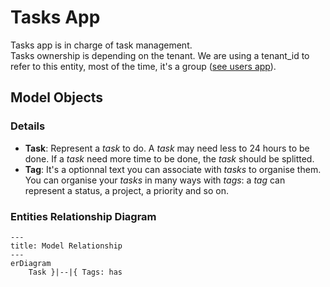 # Tasks App

Tasks app is in charge of task management.  
Tasks ownership is depending on the tenant. We are using a tenant_id to refer to this entity, most of the time, it's a group ([see users app](../users/index.md)).

## Model Objects

### Details

- **Task**: Represent a *task* to do. A *task* may need less to 24 hours to be done. If a *task* need more time to be done, the *task* should be splitted.
- **Tag**: It's a optionnal text you can associate with *tasks* to organise them. You can organise your *tasks* in many ways with *tags*: a *tag* can represent a status, a project, a priority and so on.

### Entities Relationship Diagram

```mermaid
---
title: Model Relationship
---
erDiagram
    Task }|--|{ Tags: has
```

